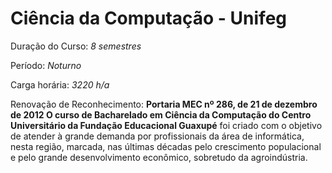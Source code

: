 # Ciência da Computação - Unifeg

Duração do Curso: _8 semestres_

Período: _Noturno_

Carga horária: _3220 h/a_

Renovação de Reconhecimento: **Portaria MEC nº 286, de 21 de dezembro de 2012 O curso de Bacharelado em Ciência da Computação do Centro Universitário da Fundação Educacional Guaxupé** foi criado com o objetivo de atender à grande demanda por profissionais da área de informática, nesta região, marcada, nas últimas décadas pelo crescimento populacional e pelo grande desenvolvimento econômico, sobretudo da agroindústria.
